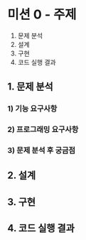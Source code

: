 # 미션 0 - 주제

1. 문제 분석
2. 설계
3. 구현
4. 코드 실행 결과

## 1. 문제 분석

### 1) 기능 요구사항

### 2) 프로그래밍 요구사항

### 3) 문제 분석 후 궁금점

## 2. 설계

## 3. 구현

## 4. 코드 실행 결과
